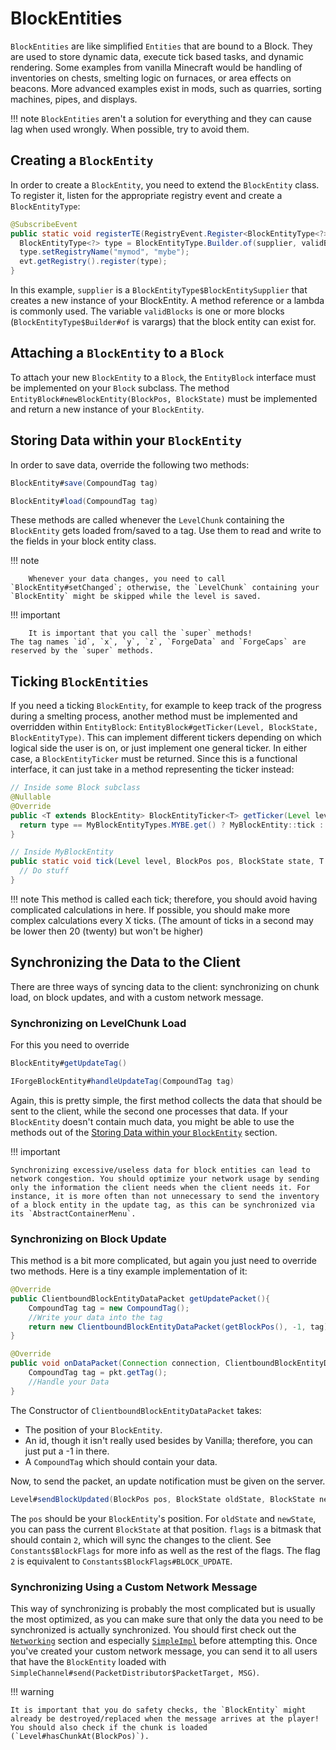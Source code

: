 # BlockEntities

`BlockEntities` are like simplified `Entities` that are bound to a Block.
They are used to store dynamic data, execute tick based tasks, and dynamic rendering.
Some examples from vanilla Minecraft would be handling of inventories on chests, smelting logic on furnaces, or area effects on beacons.
More advanced examples exist in mods, such as quarries, sorting machines, pipes, and displays.

!!! note
    `BlockEntities` aren't a solution for everything and they can cause lag when used wrongly.
    When possible, try to avoid them.

## Creating a `BlockEntity`

In order to create a `BlockEntity`, you need to extend the `BlockEntity` class.
To register it, listen for the appropriate registry event and create a `BlockEntityType`:
```java
@SubscribeEvent
public static void registerTE(RegistryEvent.Register<BlockEntityType<?>> evt) {
  BlockEntityType<?> type = BlockEntityType.Builder.of(supplier, validBlocks).build(null);
  type.setRegistryName("mymod", "mybe");
  evt.getRegistry().register(type);
}
```
In this example, `supplier` is a `BlockEntityType$BlockEntitySupplier` that creates a new instance of your BlockEntity. A method reference or a lambda is commonly used. The variable `validBlocks` is one or more blocks (`BlockEntityType$Builder#of` is varargs) that the block entity can exist for.

## Attaching a `BlockEntity` to a `Block`

To attach your new `BlockEntity` to a `Block`, the `EntityBlock` interface must be implemented on your `Block` subclass. The method `EntityBlock#newBlockEntity(BlockPos, BlockState)` must be implemented and return a new instance of your `BlockEntity`.

## Storing Data within your `BlockEntity`

In order to save data, override the following two methods:
```java
BlockEntity#save(CompoundTag tag)

BlockEntity#load(CompoundTag tag)
```
These methods are called whenever the `LevelChunk` containing the `BlockEntity` gets loaded from/saved to a tag.
Use them to read and write to the fields in your block entity class.

!!! note

		Whenever your data changes, you need to call `BlockEntity#setChanged`; otherwise, the `LevelChunk` containing your `BlockEntity` might be skipped while the level is saved.

!!! important

		It is important that you call the `super` methods!
    The tag names `id`, `x`, `y`, `z`, `ForgeData` and `ForgeCaps` are reserved by the `super` methods.

## Ticking `BlockEntities`

If you need a ticking `BlockEntity`, for example to keep track of the progress during a smelting process, another method must be implemented and overridden within `EntityBlock`: `EntityBlock#getTicker(Level, BlockState, BlockEntityType)`. This can implement different tickers depending on which logical side the user is on, or just implement one general ticker. In either case, a `BlockEntityTicker` must be returned. Since this is a functional interface, it can just take in a method representing the ticker instead:

```java
// Inside some Block subclass
@Nullable
@Override
public <T extends BlockEntity> BlockEntityTicker<T> getTicker(Level level, BlockState state, BlockEntityType<T> type) {
  return type == MyBlockEntityTypes.MYBE.get() ? MyBlockEntity::tick : null;
}

// Inside MyBlockEntity
public static void tick(Level level, BlockPos pos, BlockState state, T blockEntity) {
  // Do stuff
}
```

!!! note
    This method is called each tick; therefore, you should avoid having complicated calculations in here.
    If possible, you should make more complex calculations every X ticks.
    (The amount of ticks in a second may be lower then 20 (twenty) but won't be higher)

## Synchronizing the Data to the Client

There are three ways of syncing data to the client: synchronizing on chunk load, on block updates, and with a custom network message.

### Synchronizing on LevelChunk Load

For this you need to override
```java
BlockEntity#getUpdateTag()

IForgeBlockEntity#handleUpdateTag(CompoundTag tag)
```
Again, this is pretty simple, the first method collects the data that should be sent to the client,
while the second one processes that data. If your `BlockEntity` doesn't contain much data, you might be able to use the methods out of the [Storing Data within your `BlockEntity`][storing-data] section.

!!! important

    Synchronizing excessive/useless data for block entities can lead to network congestion. You should optimize your network usage by sending only the information the client needs when the client needs it. For instance, it is more often than not unnecessary to send the inventory of a block entity in the update tag, as this can be synchronized via its `AbstractContainerMenu`.

### Synchronizing on Block Update

This method is a bit more complicated, but again you just need to override two methods.
Here is a tiny example implementation of it:
```java
@Override
public ClientboundBlockEntityDataPacket getUpdatePacket(){
    CompoundTag tag = new CompoundTag();
    //Write your data into the tag
    return new ClientboundBlockEntityDataPacket(getBlockPos(), -1, tag);
}

@Override
public void onDataPacket(Connection connection, ClientboundBlockEntityDataPacket pkt){
    CompoundTag tag = pkt.getTag();
    //Handle your Data
}
```
The Constructor of `ClientboundBlockEntityDataPacket` takes:

* The position of your `BlockEntity`.
* An id, though it isn't really used besides by Vanilla; therefore, you can just put a -1 in there.
* A `CompoundTag` which should contain your data.

Now, to send the packet, an update notification must be given on the server.
```java
Level#sendBlockUpdated(BlockPos pos, BlockState oldState, BlockState newState, int flags)
```
The `pos` should be your `BlockEntity`'s position.
For `oldState` and `newState`, you can pass the current `BlockState` at that position.
`flags` is a bitmask that should contain `2`, which will sync the changes to the client. See `Constants$BlockFlags` for more info as well as the rest of the flags. The flag `2` is equivalent to `Constants$BlockFlags#BLOCK_UPDATE`.

### Synchronizing Using a Custom Network Message

This way of synchronizing is probably the most complicated but is usually the most optimized,
as you can make sure that only the data you need to be synchronized is actually synchronized.
You should first check out the [`Networking`][networking] section and especially [`SimpleImpl`][simple_impl] before attempting this.
Once you've created your custom network message, you can send it to all users that have the `BlockEntity` loaded with `SimpleChannel#send(PacketDistributor$PacketTarget, MSG)`.

!!! warning

    It is important that you do safety checks, the `BlockEntity` might already be destroyed/replaced when the message arrives at the player!
    You should also check if the chunk is loaded (`Level#hasChunkAt(BlockPos)`).

[storing-data]: #storing-data-within-your-blockentity
[networking]: ../networking/index.md
[simple_impl]: ../networking/simpleimpl.md
